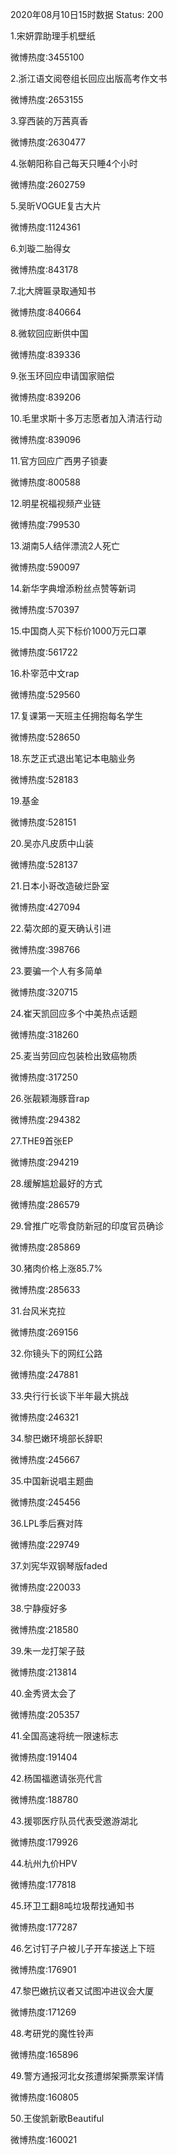 2020年08月10日15时数据
Status: 200

1.宋妍霏助理手机壁纸

微博热度:3455100

2.浙江语文阅卷组长回应出版高考作文书

微博热度:2653155

3.穿西装的万茜真香

微博热度:2630477

4.张朝阳称自己每天只睡4个小时

微博热度:2602759

5.吴昕VOGUE复古大片

微博热度:1124361

6.刘璇二胎得女

微博热度:843178

7.北大牌匾录取通知书

微博热度:840664

8.微软回应断供中国

微博热度:839336

9.张玉环回应申请国家赔偿

微博热度:839206

10.毛里求斯十多万志愿者加入清洁行动

微博热度:839096

11.官方回应广西男子锁妻

微博热度:800588

12.明星祝福视频产业链

微博热度:799530

13.湖南5人结伴漂流2人死亡

微博热度:590097

14.新华字典增添粉丝点赞等新词

微博热度:570397

15.中国商人买下标价1000万元口罩

微博热度:561722

16.朴宰范中文rap

微博热度:529560

17.复课第一天班主任拥抱每名学生

微博热度:528650

18.东芝正式退出笔记本电脑业务

微博热度:528183

19.基金

微博热度:528151

20.吴亦凡皮质中山装

微博热度:528137

21.日本小哥改造破烂卧室

微博热度:427094

22.菊次郎的夏天确认引进

微博热度:398766

23.要骗一个人有多简单

微博热度:320715

24.崔天凯回应多个中美热点话题

微博热度:318260

25.麦当劳回应包装检出致癌物质

微博热度:317250

26.张靓颖海豚音rap

微博热度:294382

27.THE9首张EP

微博热度:294219

28.缓解尴尬最好的方式

微博热度:286579

29.曾推广吃零食防新冠的印度官员确诊

微博热度:285869

30.猪肉价格上涨85.7%

微博热度:285633

31.台风米克拉

微博热度:269156

32.你镜头下的网红公路

微博热度:247881

33.央行行长谈下半年最大挑战

微博热度:246321

34.黎巴嫩环境部长辞职

微博热度:245667

35.中国新说唱主题曲

微博热度:245456

36.LPL季后赛对阵

微博热度:229749

37.刘宪华双钢琴版faded

微博热度:220033

38.宁静瘦好多

微博热度:218580

39.朱一龙打架子鼓

微博热度:213814

40.金秀贤太会了

微博热度:205357

41.全国高速将统一限速标志

微博热度:191404

42.杨国福邀请张亮代言

微博热度:188780

43.援鄂医疗队员代表受邀游湖北

微博热度:179926

44.杭州九价HPV

微博热度:177818

45.环卫工翻8吨垃圾帮找通知书

微博热度:177287

46.乞讨钉子户被儿子开车接送上下班

微博热度:176901

47.黎巴嫩抗议者又试图冲进议会大厦

微博热度:171269

48.考研党的魔性铃声

微博热度:165896

49.警方通报河北女孩遭绑架撕票案详情

微博热度:160805

50.王俊凯新歌Beautiful

微博热度:160021


